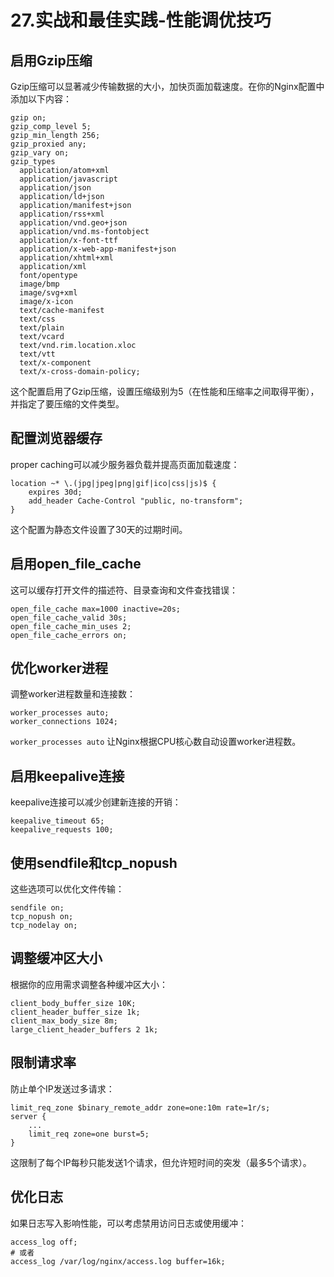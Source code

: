 # 27.实战和最佳实践-性能调优技巧

## 启用Gzip压缩

Gzip压缩可以显著减少传输数据的大小，加快页面加载速度。在你的Nginx配置中添加以下内容：

```nginx
gzip on;
gzip_comp_level 5;
gzip_min_length 256;
gzip_proxied any;
gzip_vary on;
gzip_types
  application/atom+xml
  application/javascript
  application/json
  application/ld+json
  application/manifest+json
  application/rss+xml
  application/vnd.geo+json
  application/vnd.ms-fontobject
  application/x-font-ttf
  application/x-web-app-manifest+json
  application/xhtml+xml
  application/xml
  font/opentype
  image/bmp
  image/svg+xml
  image/x-icon
  text/cache-manifest
  text/css
  text/plain
  text/vcard
  text/vnd.rim.location.xloc
  text/vtt
  text/x-component
  text/x-cross-domain-policy;
```

这个配置启用了Gzip压缩，设置压缩级别为5（在性能和压缩率之间取得平衡），并指定了要压缩的文件类型。

## 配置浏览器缓存

proper caching可以减少服务器负载并提高页面加载速度：

```nginx
location ~* \.(jpg|jpeg|png|gif|ico|css|js)$ {
    expires 30d;
    add_header Cache-Control "public, no-transform";
}
```

这个配置为静态文件设置了30天的过期时间。

## 启用open_file_cache

这可以缓存打开文件的描述符、目录查询和文件查找错误：

```nginx
open_file_cache max=1000 inactive=20s;
open_file_cache_valid 30s;
open_file_cache_min_uses 2;
open_file_cache_errors on;
```

## 优化worker进程

调整worker进程数量和连接数：

```nginx
worker_processes auto;
worker_connections 1024;
```

`worker_processes auto` 让Nginx根据CPU核心数自动设置worker进程数。

## 启用keepalive连接

keepalive连接可以减少创建新连接的开销：

```nginx
keepalive_timeout 65;
keepalive_requests 100;
```

## 使用sendfile和tcp_nopush

这些选项可以优化文件传输：

```nginx
sendfile on;
tcp_nopush on;
tcp_nodelay on;
```

## 调整缓冲区大小

根据你的应用需求调整各种缓冲区大小：

```nginx
client_body_buffer_size 10K;
client_header_buffer_size 1k;
client_max_body_size 8m;
large_client_header_buffers 2 1k;
```

## 限制请求率

防止单个IP发送过多请求：

```nginx
limit_req_zone $binary_remote_addr zone=one:10m rate=1r/s;
server {
    ...
    limit_req zone=one burst=5;
}
```

这限制了每个IP每秒只能发送1个请求，但允许短时间的突发（最多5个请求）。

## 优化日志

如果日志写入影响性能，可以考虑禁用访问日志或使用缓冲：

```nginx
access_log off;
# 或者
access_log /var/log/nginx/access.log buffer=16k;
```

